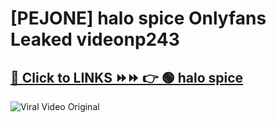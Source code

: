 
 # [PEJONE] halo spice Onlyfans Leaked videonp243

## <h2><a href="https://clipsfans.com/halo_spice&ref=git">🔗 Click to LINKS ⏩⏩ 👉 🟢 halo spice </a></h2>

<a href="https://clipsfans.com/halo_spice&ref=git" rel="nofollow" data-target="animated-image.originalLink"><img src="https://i.ibb.co.com/xMMVF88/686577567.gif" alt="Viral Video Original" style="max-width: 100%; display: inline-block;" data-target="animated-image.originalImage"></a>

